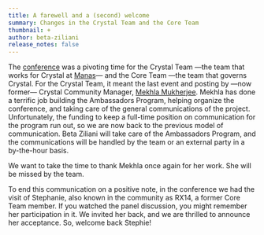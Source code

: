 ```yaml
---
title: A farewell and a (second) welcome
summary: Changes in the Crystal Team and the Core Team
thumbnail: +
author: beta-ziliani
release_notes: false
---
```


The [conference](/events/2023-crystal-berlin) was a pivoting time for the Crystal Team —the team that works for Crystal at [Manas](https://manas.tech)— and the Core Team —the team that governs Crystal. For the Crystal Team, it meant the last event and posting by —now former— Crystal Community Manager, [Mekhla Mukherjee](https://www.linkedin.com/in/mekhla-mukherjee/). Mekhla has done a terrific job building the Ambassadors Program, helping organize the conference, and taking care of the general communications of the project. Unfortunately, the funding to keep a full-time position on communication for the program run out, so we are now back to the previous model of communication. Beta Ziliani will take care of the Ambassadors Program, and the communications will be handled by the team or an external party in a by-the-hour basis.

We want to take the time to thank Mekhla once again for her work. She will be missed by the team.

To end this communication on a positive note, in the conference we had the visit of Stephanie, also known in the community as RX14, a former Core Team member. If you watched the panel discussion, you might remember her participation in it. We invited her back, and we are thrilled to announce her acceptance. So, welcome back Stephie!
